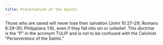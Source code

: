 ```yaml
---
title: Preservation of the Saints
---
```

Those who are saved will never lose their salvation (John 10:27–29; Romans 8:29–30; Philippians 1:6), even if they fall into sin or unbelief. This doctrine is the “P” in the acronym TULIP and is not to be confused with the Calvinist “*Perseverance* of the Saints.”